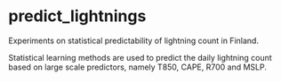 # predict_lightnings
Experiments on statistical predictability of lightning count in Finland.

Statistical learning methods are used to predict the daily lightning count based on large scale predictors, namely T850, CAPE, R700 and MSLP.
